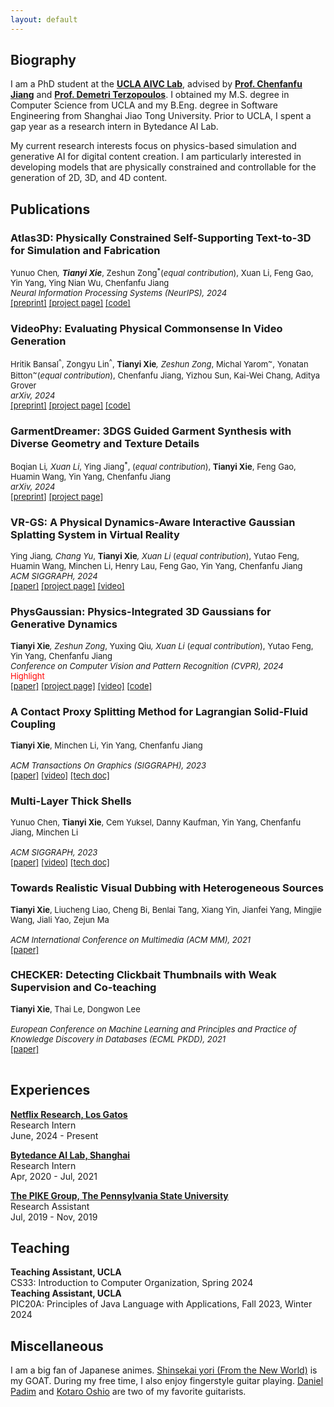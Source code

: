 ```yaml
---
layout: default
---
```

## Biography

I am a PhD student at the [**UCLA AIVC Lab**](https://www.math.ucla.edu/aivc/), advised by [**Prof. Chenfanfu Jiang**](https://www.math.ucla.edu/~cffjiang/) and [**Prof. Demetri Terzopoulos**](https://web.cs.ucla.edu/~dt/). I obtained my M.S. degree in Computer Science from UCLA and my B.Eng. degree in Software Engineering from Shanghai Jiao Tong University. Prior to UCLA, I spent a gap year as a research intern in Bytedance AI Lab. 

My current research interests focus on physics-based simulation and generative AI for digital content creation. I am particularly interested in developing models that are physically constrained and controllable for the generation of 2D, 3D, and 4D content.
## Publications
### Atlas3D: Physically Constrained Self-Supporting Text-to-3D for Simulation and Fabrication
<font size=2 > Yunuo Chen<sup>*</sup>, <b>Tianyi Xie<sup>*</sup></b>, Zeshun Zong<sup>*</sup>(<i>equal contribution</i>), Xuan Li, Feng Gao, Yin Yang, Ying Nian Wu, Chenfanfu Jiang<br> 
<i>Neural Information Processing Systems (NeurIPS), 2024</i><br>
 <a href="https://arxiv.org/abs/2405.18515">[preprint]</a>
 <a href="https://yunuoch.github.io/Atlas3D/">[project page]</a>
 <a href="https://github.com/yunuoch/Atlas3D">[code]</a>
  </font>

### VideoPhy: Evaluating Physical Commonsense In Video Generation
<font size=2 > Hritik Bansal<sup>^</sup>, Zongyu Lin<sup>^</sup>, <b>Tianyi Xie<sup>*</sup></b>, Zeshun Zong<sup>*</sup>, Michal Yarom<sup>~</sup>, Yonatan Bitton<sup>~</sup>(<i>equal contribution</i>), Chenfanfu Jiang, Yizhou Sun, Kai-Wei Chang, Aditya Grover<br> 
<i>arXiv, 2024</i><br>
 <a href="https://arxiv.org/abs/2406.03520">[preprint]</a>
 <a href="https://videophy.github.io/">[project page]</a>
 <a href="https://github.com/Hritikbansal/videophy">[code]</a>
  </font>

### GarmentDreamer: 3DGS Guided Garment Synthesis with Diverse Geometry and Texture Details
<font size=2 > Boqian Li<sup>*</sup>, Xuan Li<sup>*</sup>, Ying Jiang<sup>*</sup>, (<i>equal contribution</i>), <b>Tianyi Xie</b>, Feng Gao, Huamin Wang, Yin Yang, Chenfanfu Jiang<br> 
<i>arXiv, 2024</i><br>
 <a href="https://arxiv.org/abs/2405.12420">[preprint]</a>
 <a href="https://xuan-li.github.io/GarmentDreamerDemo/">[project page]</a>
  </font>

### VR-GS: A Physical Dynamics-Aware Interactive Gaussian Splatting System in Virtual Reality
<font size=2 > Ying Jiang<sup>*</sup>, Chang Yu<sup>*</sup>, <b>Tianyi Xie<sup>*</sup></b>, Xuan Li<sup>*</sup> (<i>equal contribution</i>), Yutao Feng, Huamin Wang, Minchen Li, Henry Lau, Feng Gao, Yin Yang, Chenfanfu Jiang<br> 
<i>ACM SIGGRAPH, 2024</i><br>
 <a href="https://dl.acm.org/doi/10.1145/3641519.3657448">[paper]</a>
 <a href="https://yingjiang96.github.io/VR-GS/">[project page]</a>
 <a href="https://www.youtube.com/watch?v=fovZlYSMhAI">[video]</a>
  </font>

### PhysGaussian: Physics-Integrated 3D Gaussians for Generative Dynamics
<font size=2 > <b>Tianyi Xie<sup>*</sup></b>, Zeshun Zong<sup>*</sup>, Yuxing Qiu<sup>*</sup>, Xuan Li<sup>*</sup> (<i>equal contribution</i>), Yutao Feng, Yin Yang, Chenfanfu Jiang<br> 
<i>Conference on Computer Vision and Pattern Recognition (CVPR), 2024</i><br>
<font color="red">Highlight </font><br>
 <a href="https://openaccess.thecvf.com/content/CVPR2024/papers/Xie_PhysGaussian_Physics-Integrated_3D_Gaussians_for_Generative_Dynamics_CVPR_2024_paper.pdf">[paper]</a>
 <a href="https://xpandora.github.io/PhysGaussian/">[project page]</a>
 <a href="https://www.youtube.com/watch?v=V96GfcMUH2Q">[video]</a>
 <a href="https://github.com/XPandora/PhysGaussian">[code]</a>
  </font>

### A Contact Proxy Splitting Method for Lagrangian Solid-Fluid Coupling
<font size=2 > <b>Tianyi Xie</b>, Minchen Li, Yin Yang, Chenfanfu Jiang<br>  
<i>ACM Transactions On Graphics (SIGGRAPH), 2023</i><br>
 <a href="https://drive.google.com/uc?export=view&id=1Nv47RP2tNunw3w7-eZy3qNu3InXRPB2q">[paper]</a>
 <a href="https://www.youtube.com/watch?v=kVByO8_1CT8">[video]</a>
 <a href="https://drive.google.com/uc?export=view&id=1rkFvKyhBxeRArunni4lKIugY7X14DGbf">[tech doc]</a>
  </font>

### Multi-Layer Thick Shells
<font size=2 > Yunuo Chen, <b>Tianyi Xie</b>, Cem Yuksel, Danny Kaufman, Yin Yang, Chenfanfu Jiang, Minchen Li<br>  
<i>ACM SIGGRAPH, 2023</i> <br>
<a href="https://drive.google.com/uc?export=view&id=17-RZkRb8uCXQqE_VrQmoQyBmwZ-su3KS">[paper]</a>
 <a href="https://www.youtube.com/watch?v=z1Wc5DvC2Wk&t">[video]</a>
 <a href="https://drive.google.com/uc?export=view&id=1CXreHy9jzdAzv8CFFZiJwtME_Kq3jASp">[tech doc]</a>
 </font>

### Towards Realistic Visual Dubbing with Heterogeneous Sources
<font size=2 > <b>Tianyi Xie</b>, Liucheng Liao, Cheng Bi, Benlai Tang, Xiang Yin, Jianfei Yang, Mingjie Wang, Jiali Yao, Zejun Ma<br>  
<i>ACM International Conference on Multimedia (ACM MM), 2021</i><br>
<a href="https://dl.acm.org/doi/abs/10.1145/3474085.3475318">[paper]</a></font>

### CHECKER: Detecting Clickbait Thumbnails with Weak Supervision and Co-teaching  
<font size=2 > <b>Tianyi Xie</b>, Thai Le, Dongwon Lee<br>  
<i>European Conference on Machine Learning and Principles and Practice of Knowledge Discovery in Databases (ECML PKDD), 2021</i><br>
<a href="https://dl.acm.org/doi/abs/10.1007/978-3-030-86517-7_26">[paper]</a><br><br></font>

## Experiences
[**Netflix Research, Los Gatos**](https://research.netflix.com/)   
Research Intern  
June, 2024 - Present

[**Bytedance AI Lab, Shanghai**](https://ailab.bytedance.com/)  
Research Intern  
Apr, 2020 - Jul, 2021  

[**The PIKE Group, The Pennsylvania State University**](https://pike.psu.edu/)  
Research Assistant  
Jul, 2019 - Nov, 2019  

## Teaching
**Teaching Assistant, UCLA**  
CS33: Introduction to Computer Organization, Spring 2024 <br>
**Teaching Assistant, UCLA**  
PIC20A: Principles of Java Language with Applications, Fall 2023, Winter 2024

## Miscellaneous
I am a big fan of Japanese animes. [Shinsekai yori (From the New World)](https://myanimelist.net/anime/13125/Shinsekai_yori) is my GOAT. During my free time, I also enjoy fingerstyle guitar playing. [Daniel Padim](https://www.youtube.com/danielpadim) and [Kotaro Oshio](https://www.youtube.com/channel/UCGi0rzstx4tMQ2wkALkf0Mg) are two of my favorite guitarists.